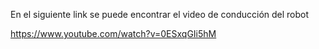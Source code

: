 En el siguiente link se puede encontrar el video de conducción del robot

https://www.youtube.com/watch?v=0ESxqGIi5hM

